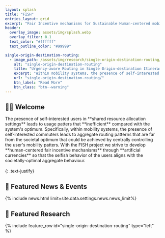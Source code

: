 ```yaml
---
layout: splash
title: "FISH"
entries_layout: grid
excerpt: "Fair Incentive mechanisms for Sustainable Human-centered mobility"
header:
  overlay_image: assets/img/splash.webp
  overlay_filter: 0.1
  text_color: "#ffffff"
  text_outline_color: "#99999"

single-origin-destination-routing:
  - image_path: /assets/img/research/single-origin-destination-routing/teaser.webp
    alt: "single-origin-destination-routing"
    title: "Urgency-aware Routing in Single Origin-destination Itineraries through Artificial Currencies"
    excerpt: "Within mobility systems, the presence of self-interested users can lead to aggregate routing patterns that are far from the societal optimum that could be achieved by centrally controlling the user's choices. We design an urgency-aware fair incentive mechanism through artificial currencies so that the selfish behavior of the users aligns with the societally-optimal aggregate routing for single origin-destination inteneraries."
    url: "single-origin-destination-routing/"
    btn_label: "Read More"
    btn_class: "btn--warning"
---
```


<h2>👋🏻 Welcome </h2>
The presence of self-interested users in **shared resource allocation settings** leads to usage patters that **inefficient** compared with the system's optimum. Specifically, within mobility systems, the presence of self-interested commuters leads to aggregate routing patterns that are far from the societal optimum that could be achieved by centrally controlling the user's mobility patters. With the FISH project we strive to develop **human-centered fair incentive mechanisms** through **artificial currencies** so that the selfish behavior of the users aligns with the societally-optimal aggregate behaviour.<br><br>
{: .text-justify}


<h2>📣 Featured News & Events </h2>
{% include news.html limit=site.data.settings.news.news_limit%}

<h2>🧪 Featured Research</h2>
{% include feature_row id="single-origin-destination-routing" type="left" %}
